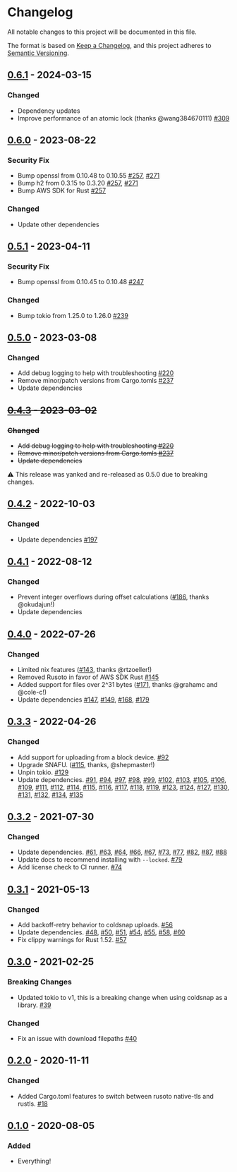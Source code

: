 # Changelog
All notable changes to this project will be documented in this file.

The format is based on [Keep a Changelog](https://keepachangelog.com/en/1.0.0/),
and this project adheres to [Semantic Versioning](https://semver.org/spec/v2.0.0.html).

## [0.6.1] - 2024-03-15
### Changed
- Dependency updates
- Improve performance of an atomic lock (thanks @wang384670111) [#309]

[#309]: https://github.com/awslabs/coldsnap/pull/309

## [0.6.0] - 2023-08-22
### Security Fix
- Bump openssl from 0.10.48 to 0.10.55 [#257], [#271]
- Bump h2 from 0.3.15 to 0.3.20 [#257], [#271]
- Bump AWS SDK for Rust [#257]

### Changed
- Update other dependencies

## [0.5.1] - 2023-04-11
### Security Fix
- Bump openssl from 0.10.45 to 0.10.48 [#247]

### Changed
- Bump tokio from 1.25.0 to 1.26.0 [#239]

## [0.5.0] - 2023-03-08
### Changed
- Add debug logging to help with troubleshooting [#220]
- Remove minor/patch versions from Cargo.tomls [#237]
- Update dependencies

## ~~[0.4.3] - 2023-03-02~~
### ~~Changed~~
- ~~Add debug logging to help with troubleshooting [#220]~~
- ~~Remove minor/patch versions from Cargo.tomls [#237]~~
- ~~Update dependencies~~

⚠ This release was yanked and re-released as 0.5.0 due to breaking changes.

## [0.4.2] - 2022-10-03
### Changed
- Update dependencies [#197]

## [0.4.1] - 2022-08-12
### Changed
- Prevent integer overflows during offset calculations ([#186], thanks @okudajun!)
- Update dependencies

## [0.4.0] - 2022-07-26
### Changed
- Limited nix features ([#143], thanks @rtzoeller!)
- Removed Rusoto in favor of AWS SDK Rust [#145]
- Added support for files over 2^31 bytes ([#171], thanks @grahamc and @cole-c!)
- Update dependencies [#147], [#149], [#168], [#179]

## [0.3.3] - 2022-04-26
### Changed
- Add support for uploading from a block device.  [#92]
- Upgrade SNAFU.  ([#115], thanks, @shepmaster!)
- Unpin tokio.  [#129]
- Update dependencies.  [#91], [#94], [#97], [#98], [#99], [#102], [#103], [#105], [#106], [#109], [#111], [#112], [#114], [#115], [#116], [#117], [#118], [#119], [#123], [#124], [#127], [#130], [#131], [#132], [#134], [#135]

## [0.3.2] - 2021-07-30
### Changed
- Update dependencies.  [#61], [#63], [#64], [#66], [#67], [#73], [#77], [#82], [#87], [#88]
- Update docs to recommend installing with `--locked`.  [#79]
- Add license check to CI runner.  [#74]

## [0.3.1] - 2021-05-13
### Changed
- Add backoff-retry behavior to coldsnap uploads.  [#56]
- Update dependencies.  [#48], [#50], [#51], [#54], [#55], [#58], [#60]
- Fix clippy warnings for Rust 1.52.  [#57]

## [0.3.0] - 2021-02-25
### Breaking Changes
- Updated tokio to v1, this is a breaking change when using coldsnap as a library. [#39]

### Changed
- Fix an issue with download filepaths [#40]

## [0.2.0] - 2020-11-11
### Changed
- Added Cargo.toml features to switch between rusoto native-tls and rustls. [#18]

## [0.1.0] - 2020-08-05
### Added
- Everything!

[Unreleased]: https://github.com/awslabs/coldsnap/compare/v0.6.1...develop
[0.6.1]: https://github.com/awslabs/coldsnap/compare/v0.6.0...v0.6.1
[0.6.0]: https://github.com/awslabs/coldsnap/compare/v0.5.1...v0.6.0
[0.5.1]: https://github.com/awslabs/coldsnap/compare/v0.5.0...v0.5.1
[0.5.0]: https://github.com/awslabs/coldsnap/compare/v0.4.2...v0.5.0
[0.4.3]: https://github.com/awslabs/coldsnap/compare/v0.4.2...v0.4.3
[0.4.2]: https://github.com/awslabs/coldsnap/compare/v0.4.1...v0.4.2
[0.4.1]: https://github.com/awslabs/coldsnap/compare/v0.4.0...v0.4.1
[0.4.0]: https://github.com/awslabs/coldsnap/compare/v0.3.3...v0.4.0
[0.3.3]: https://github.com/awslabs/coldsnap/compare/v0.3.2...v0.3.3
[0.3.2]: https://github.com/awslabs/coldsnap/compare/v0.3.1...v0.3.2
[0.3.1]: https://github.com/awslabs/coldsnap/compare/v0.3.0...v0.3.1
[0.3.0]: https://github.com/awslabs/coldsnap/compare/v0.2.0...v0.3.0
[0.2.0]: https://github.com/awslabs/coldsnap/compare/v0.1.0...v0.2.0
[0.1.0]: https://github.com/awslabs/coldsnap/releases/tag/v0.1.0

[#18]: https://github.com/awslabs/coldsnap/pull/18
[#39]: https://github.com/awslabs/coldsnap/pull/39
[#40]: https://github.com/awslabs/coldsnap/pull/40
[#48]: https://github.com/awslabs/coldsnap/pull/48
[#50]: https://github.com/awslabs/coldsnap/pull/50
[#51]: https://github.com/awslabs/coldsnap/pull/51
[#54]: https://github.com/awslabs/coldsnap/pull/54
[#55]: https://github.com/awslabs/coldsnap/pull/55
[#56]: https://github.com/awslabs/coldsnap/pull/56
[#57]: https://github.com/awslabs/coldsnap/pull/57
[#58]: https://github.com/awslabs/coldsnap/pull/58
[#60]: https://github.com/awslabs/coldsnap/pull/60
[#61]: https://github.com/awslabs/coldsnap/pull/61
[#63]: https://github.com/awslabs/coldsnap/pull/63
[#64]: https://github.com/awslabs/coldsnap/pull/64
[#66]: https://github.com/awslabs/coldsnap/pull/66
[#67]: https://github.com/awslabs/coldsnap/pull/67
[#73]: https://github.com/awslabs/coldsnap/pull/73
[#74]: https://github.com/awslabs/coldsnap/pull/74
[#77]: https://github.com/awslabs/coldsnap/pull/77
[#79]: https://github.com/awslabs/coldsnap/pull/79
[#82]: https://github.com/awslabs/coldsnap/pull/82
[#87]: https://github.com/awslabs/coldsnap/pull/87
[#88]: https://github.com/awslabs/coldsnap/pull/88
[#91]: https://github.com/awslabs/coldsnap/pull/91
[#92]: https://github.com/awslabs/coldsnap/pull/92
[#94]: https://github.com/awslabs/coldsnap/pull/94
[#97]: https://github.com/awslabs/coldsnap/pull/97
[#98]: https://github.com/awslabs/coldsnap/pull/98
[#99]: https://github.com/awslabs/coldsnap/pull/99
[#102]: https://github.com/awslabs/coldsnap/pull/102
[#103]: https://github.com/awslabs/coldsnap/pull/103
[#105]: https://github.com/awslabs/coldsnap/pull/105
[#106]: https://github.com/awslabs/coldsnap/pull/106
[#109]: https://github.com/awslabs/coldsnap/pull/109
[#111]: https://github.com/awslabs/coldsnap/pull/111
[#112]: https://github.com/awslabs/coldsnap/pull/112
[#114]: https://github.com/awslabs/coldsnap/pull/114
[#115]: https://github.com/awslabs/coldsnap/pull/115
[#116]: https://github.com/awslabs/coldsnap/pull/116
[#117]: https://github.com/awslabs/coldsnap/pull/117
[#118]: https://github.com/awslabs/coldsnap/pull/118
[#119]: https://github.com/awslabs/coldsnap/pull/119
[#123]: https://github.com/awslabs/coldsnap/pull/123
[#124]: https://github.com/awslabs/coldsnap/pull/124
[#127]: https://github.com/awslabs/coldsnap/pull/127
[#129]: https://github.com/awslabs/coldsnap/pull/129
[#130]: https://github.com/awslabs/coldsnap/pull/130
[#131]: https://github.com/awslabs/coldsnap/pull/131
[#132]: https://github.com/awslabs/coldsnap/pull/132
[#134]: https://github.com/awslabs/coldsnap/pull/134
[#135]: https://github.com/awslabs/coldsnap/pull/135
[#143]: https://github.com/awslabs/coldsnap/pull/143
[#145]: https://github.com/awslabs/coldsnap/pull/145
[#147]: https://github.com/awslabs/coldsnap/pull/147
[#149]: https://github.com/awslabs/coldsnap/pull/149
[#168]: https://github.com/awslabs/coldsnap/pull/168
[#171]: https://github.com/awslabs/coldsnap/pull/171
[#179]: https://github.com/awslabs/coldsnap/pull/179
[#186]: https://github.com/awslabs/coldsnap/pull/186
[#197]: https://github.com/awslabs/coldsnap/pull/197
[#220]: https://github.com/awslabs/coldsnap/pull/220
[#237]: https://github.com/awslabs/coldsnap/pull/237
[#239]: https://github.com/awslabs/coldsnap/pull/239
[#247]: https://github.com/awslabs/coldsnap/pull/247
[#257]: https://github.com/awslabs/coldsnap/pull/257
[#271]: https://github.com/awslabs/coldsnap/pull/271

